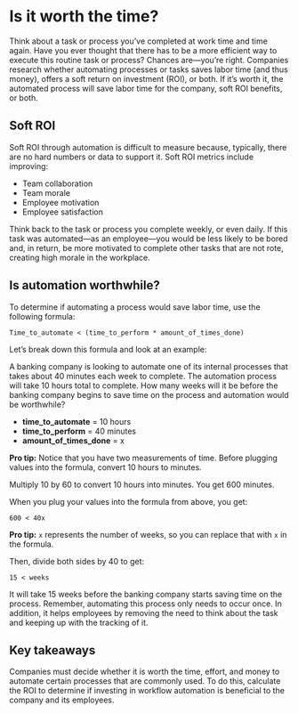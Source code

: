 # Is it worth the time?

Think about a task or process you’ve completed at work time and time again. Have you ever thought that there has to be a more efficient way to execute this routine task or process? Chances are—you’re right. Companies research whether automating processes or tasks saves labor time (and thus money), offers a soft return on investment (ROI), or both. If it’s worth it, the automated process will save labor time for the company, soft ROI benefits, or both.

## Soft ROI

Soft ROI through automation is difficult to measure because, typically, there are no hard numbers or data to support it. Soft ROI metrics include improving:

- Team collaboration
- Team morale
- Employee motivation
- Employee satisfaction

Think back to the task or process you complete weekly, or even daily. If this task was automated—as an employee—you would be less likely to be bored and, in return, be more motivated to complete other tasks that are not rote, creating high morale in the workplace.

## Is automation worthwhile?

To determine if automating a process would save labor time, use the following formula:

```
Time_to_automate < (time_to_perform * amount_of_times_done)
```

Let’s break down this formula and look at an example:

A banking company is looking to automate one of its internal processes that takes about 40 minutes each week to complete. The automation process will take 10 hours total to complete. How many weeks will it be before the banking company begins to save time on the process and automation would be worthwhile?

- **time_to_automate** = 10 hours
- **time_to_perform** = 40 minutes
- **amount_of_times_done** = x

**Pro tip:** Notice that you have two measurements of time. Before plugging values into the formula, convert 10 hours to minutes.

Multiply 10 by 60 to convert 10 hours into minutes. You get 600 minutes.

When you plug your values into the formula from above, you get:

```
600 < 40x
```

**Pro tip:** `x` represents the number of weeks, so you can replace that with `x` in the formula.

Then, divide both sides by 40 to get:

```
15 < weeks
```

It will take 15 weeks before the banking company starts saving time on the process. Remember, automating this process only needs to occur once. In addition, it helps employees by removing the need to think about the task and keeping up with the tracking of it.

## Key takeaways

Companies must decide whether it is worth the time, effort, and money to automate certain processes that are commonly used. To do this, calculate the ROI to determine if investing in workflow automation is beneficial to the company and its employees.